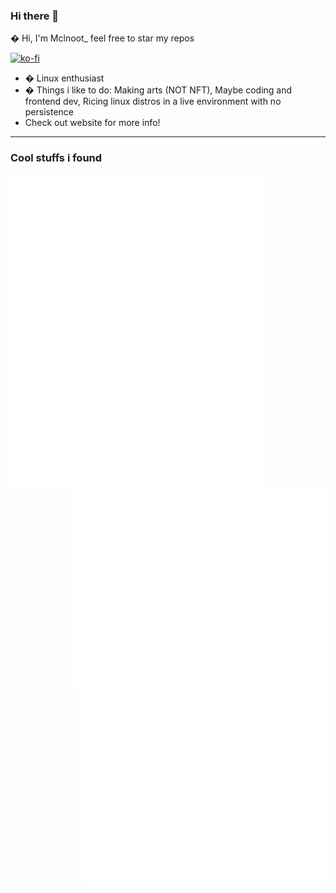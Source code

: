 ### Hi there 👋

� Hi, I'm Mclnoot_ feel free to star my repos

[![ko-fi](https://ko-fi.com/img/githubbutton_sm.svg)](https://ko-fi.com/Q5Q3611TP)

- � Linux enthusiast 
- � Things i like to do: Making arts (NOT NFT), Maybe coding and frontend dev, Ricing linux distros in a live environment with no persistence
- Check out website for more info!

--- 
 
### Cool stuffs i found

<img align="left" src="/github-metrics.svg" alt="Metrics" width="401">
<img align="right" src="/media.svg" alt="Amine" width="401">
<img align="right" src="/acheivements.svg" alt="wowowow" width="391">


